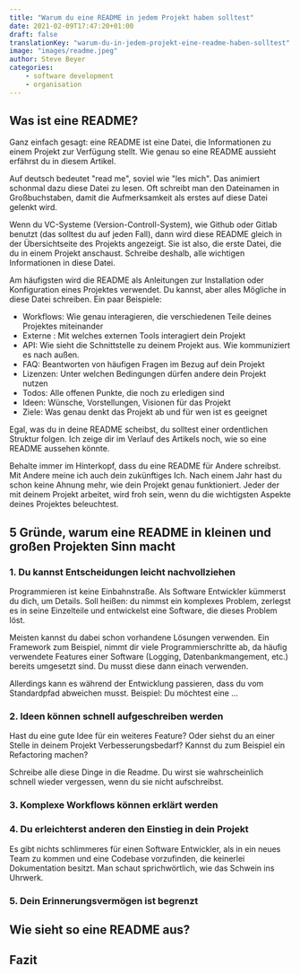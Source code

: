```yaml
---
title: "Warum du eine README in jedem Projekt haben solltest"
date: 2021-02-09T17:47:20+01:00
draft: false
translationKey: "warum-du-in-jedem-projekt-eine-readme-haben-solltest"
image: "images/readme.jpeg"
author: Steve Beyer
categories: 
    - software development
    - organisation
---
```


## Was ist eine README?

Ganz einfach gesagt: eine README ist eine Datei, die Informationen zu einem Projekt zur Verfügung stellt. Wie genau so eine README aussieht erfährst du in diesem Artikel. 

Auf deutsch bedeutet "read me", soviel wie "les mich". Das animiert schonmal dazu diese Datei zu lesen. Oft schreibt man den Dateinamen in Großbuchstaben, damit die Aufmerksamkeit als erstes auf diese Datei gelenkt wird. 

Wenn du VC-Systeme (Version-Controll-System), wie Github oder Gitlab benutzt (das solltest du auf jeden Fall), dann wird diese README gleich in der Übersichtseite des Projekts angezeigt. Sie ist also, die erste Datei, die du in einem Projekt anschaust. Schreibe deshalb, alle wichtigen Informationen in diese Datei.

Am häufigsten wird die README als Anleitungen zur Installation oder Konfiguration eines Projektes verwendet. Du kannst, aber alles Mögliche in diese Datei schreiben.
Ein paar Beispiele:
- Workflows: Wie genau interagieren, die verschiedenen Teile deines Projektes miteinander
- Externe : Mit welches externen Tools interagiert dein Projekt 
- API: Wie sieht die Schnittstelle zu deinem Projekt aus. Wie kommuniziert es nach außen.
- FAQ: Beantworten von häufigen Fragen im Bezug auf dein Projekt
- Lizenzen: Unter welchen Bedingungen dürfen andere dein Projekt nutzen
- Todos: Alle offenen Punkte, die noch zu erledigen sind
- Ideen: Wünsche, Vorstellungen, Visionen für das Projekt
- Ziele: Was genau denkt das Projekt ab und für wen ist es geeignet

Egal, was du in deine README scheibst, du solltest einer ordentlichen Struktur folgen. Ich zeige dir im Verlauf des Artikels noch, wie so eine README aussehen könnte.

Behalte immer im Hinterkopf, dass du eine README für Andere schreibst. Mit Andere meine ich auch dein zukünftiges Ich. Nach einem Jahr hast du schon keine Ahnung mehr, wie dein Projekt genau funktioniert. Jeder der mit deinem Projekt arbeitet, wird froh sein, wenn du die wichtigsten Aspekte deines Projektes beleuchtest.

## 5 Gründe, warum eine README in kleinen und großen Projekten Sinn macht

### 1. Du kannst Entscheidungen leicht nachvollziehen
Programmieren ist keine Einbahnstraße. Als Software Entwickler kümmerst du dich, um Details. Soll heißen: du nimmst ein komplexes Problem, zerlegst es in seine Einzelteile und entwickelst eine Software, die dieses Problem löst. 

Meisten kannst du dabei schon vorhandene Lösungen verwenden. Ein Framework zum Beispiel, nimmt dir viele Programmierschritte ab, da häufig verwendete Features einer Software (Logging, Datenbankmangement, etc.) bereits umgesetzt sind. Du musst diese dann einach verwenden. 

Allerdings kann es während der Entwicklung passieren, dass du vom Standardpfad abweichen musst. Beispiel: Du möchtest eine ...
### 2. Ideen können schnell aufgeschreiben werden
Hast du eine gute Idee für ein weiteres Feature? Oder siehst du an einer Stelle in deinem Projekt Verbesserungsbedarf? Kannst du zum Beispiel ein Refactoring machen? 

Schreibe alle diese Dinge in die Readme. Du wirst sie wahrscheinlich schnell wieder vergessen, wenn du sie nicht aufschreibst.
### 3. Komplexe Workflows können erklärt werden

### 4. Du erleichterst anderen den Einstieg in dein Projekt
Es gibt nichts schlimmeres für einen Software Entwickler, als in ein neues Team zu kommen und eine Codebase vorzufinden, die keinerlei Dokumentation besitzt. Man schaut sprichwörtlich, wie das Schwein ins Uhrwerk. 
### 5. Dein Erinnerungsvermögen ist begrenzt

## Wie sieht so eine README aus?

## Fazit